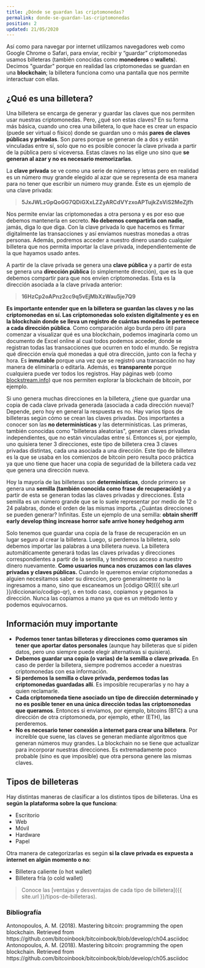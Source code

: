 ```yaml
---
title: ¿Dónde se guardan las criptomonedas?
permalink: donde-se-guardan-las-criptomonedas
position: 2
updated: 21/05/2020
---
```


Así como para navegar por internet utilizamos navegadores web como Google Chrome o Safari, para enviar, recibir y “guardar” criptomonedas usamos billeteras (también conocidas como **monederos** o **wallets**). Decimos "guardar" porque en realidad las criptomonedas se guardan en una **blockchain**; la billetera funciona como una pantalla que nos permite interactuar con ellas.

## ¿Qué es una billetera?

Una billetera se encarga de generar y guardar las claves que nos permiten usar nuestras criptomonedas. Pero, ¿qué son estas claves? En su forma más básica, cuando uno crea una billetera, lo que hace es crear un espacio (puede ser virtual o físico) donde se guardan uno o más **pares de claves públicas y privadas**. Son pares porque se generan de a dos y están vinculadas entre sí, solo que no es posible conocer la clave privada a partir de la pública pero sí viceversa. Estas claves no las elige uno sino que **se generan al azar y no es necesario memorizarlas**. 

La **clave privada** se ve como una serie de números y letras pero en realidad es un número muy grande elegido al azar que se representa de esa manera para no tener que escribir un número muy grande. Este es un ejemplo de una clave privada:

> **5JxJWLzGpQoGG7QDiGXxLZZyARCdVYzxoAPTujkZsViS2MeZjfh**

Nos permite enviar las criptomonedas a otra persona y es por eso que debemos mantenerla en secreto. **No debemos compartirla con nadie**, jamás, diga lo que diga. Con la clave privada lo que hacemos es firmar digitalmente las transacciones y así enviamos nuestras monedas a otras personas. Además, podremos acceder a nuestro dinero usando cualquier billetera que nos permita importar la clave privada, independientemente de la que hayamos usado antes.

A partir de la clave privada se genera una **clave pública** y a partir de esta se genera una **dirección pública** (o simplemente dirección), que es la que debemos compartir para que nos envíen criptomonedas. Esta es la dirección asociada a la clave privada anterior:

> **16HzCp2oAPnz2cc9q5vEjMbXzWau5je7Q9**

**Es importante entender que en la billetera se guardan las claves y no las criptomonedas en sí. Las criptomonedas solo existen digitalmente y es en la blockchain donde se lleva un registro de cuántas monedas le pertenece a cada dirección pública**. Como comparación algo burda pero útil para comenzar a visualizar qué es una blockchain, podemos imaginarla como un documento de Excel online al cual todos podemos acceder, donde se registran todas las transacciones que ocurren en todo el mundo. Se registra qué dirección envía qué monedas a qué otra dirección, junto con la fecha y hora. Es **inmutable** porque una vez que se registró una transacción no hay manera de eliminarla o editarla. Además, es **transparente** porque cualquiera puede ver todos los registros. Hay páginas web (como [blockstream.info](https://blockstream.info/tx/recent)) que nos permiten explorar la blockchain de bitcoin, por ejemplo.

Si uno genera muchas direcciones en la billetera, ¿tiene que guardar una copia de cada clave privada generada (asociada a cada dirección nueva)? Depende, pero hoy en general la respuesta es no. Hay varios tipos de billeteras según cómo se crean las claves privadas. Dos importantes a conocer son las **no determinísticas** y las determinísticas. Las primeras, también conocidas como "billeteras aleatorias", generan claves privadas independientes, que no están vinculadas entre sí. Entonces si, por ejemplo, uno quisiera tener 3 direcciones, este tipo de billetera crea 3 claves privadas distintas, cada una asociada a una dirección. Este tipo de billetera es la que se usaba en los comienzos de bitcoin pero resulta poco práctica ya que uno tiene que hacer una copia de seguridad de la billetera cada vez que genera una dirección nueva.

Hoy la mayoría de las billeteras son **determinísticas**, donde primero se genera una **semilla (también conocida como frase de recuperación)** y a partir de esta se generan todas las claves privadas y direcciones. Esta semilla es un número grande que se lo suele representar por medio de 12 o 24 palabras, donde el orden de las mismas importa. ¿Cuántas direcciones se pueden generar? Infinitas. Este un ejemplo de una semilla: **obtain sheriff early develop thing increase horror safe arrive honey hedgehog arm**

Solo tenemos que guardar una copia de la frase de recuperación en un lugar seguro al crear la billetera. Luego, si perdemos la billetera, solo debemos importar las palabras a una billetera nueva. La billetera automáticamente generará todas las claves privadas y direcciones correspondientes a partir de la semilla, y tendremos acceso a nuestro dinero nuevamente. **Como usuarios nunca nos cruzamos con las claves privadas y claves públicas.** Cuando le queremos enviar criptomonedas a alguien necesitamos saber su direccion, pero generalmente no la ingresamos a mano, sino que escaneamos un [código QR]({{ site.url }}/diccionario/codigo-qr), o en todo caso, copiamos y pegamos la dirección. Nunca las copiamos a mano ya que es un método lento y podemos equivocarnos.

## Información muy importante

- **Podemos tener tantas billeteras y direcciones como queramos sin tener que aportar datos personales** (aunque hay billeteras que sí piden datos, pero uno siempre puede elegir alternativas si quisiera).
- **Debemos guardar una copia (o varias) de la semilla o clave privada**. En caso de perder la billetera, siempre podremos acceder a nuestras criptomonedas con esa información.
- **Si perdemos la semilla o clave privada, perdemos todas las criptomonedas guardadas allí**. Es imposible recuperarlas y no hay a quien reclamarle.
- **Cada criptomoneda tiene asociado un tipo de dirección determinado y no es posible tener en una única dirección todas las criptomonedas que queramos**. Entonces si enviamos, por ejemplo, bitcoins (BTC) a una dirección de otra criptomoneda, por ejemplo, ether (ETH), las perderemos.
- **No es necesario tener conexión a internet para crear una billetera**. Por increíble que suene, las claves se generan mediante algoritmos que generan números muy grandes. La blockchain no se tiene que actualizar para incorporar nuestras direcciones. Es extremadamente poco probable (sino es que imposible) que otra persona genere las mismas claves.

## Tipos de billeteras

Hay distintas maneras de clasificar a los distintos tipos de billeteras. Una es **según la plataforma sobre la que funciona**:
- Escritorio
- Web
- Móvil
- Hardware
- Papel

Otra manera de categorizarlas es según **si la clave privada es expuesta a internet en algún momento o no**:
- Billetera caliente (o hot wallet)
- Billetera fría (o cold wallet)

> Conoce las [ventajas y desventajas de cada tipo de billetera]({{ site.url }}/tipos-de-billeteras).

### Bibliografía
<div id="bibliography">
<div>Antonopoulos, A. M. (2018). Mastering bitcoin: programming the open blockchain. Retrieved from https://github.com/bitcoinbook/bitcoinbook/blob/develop/ch04.asciidoc</div>
<div>Antonopoulos, A. M. (2018). Mastering bitcoin: programming the open blockchain. Retrieved from https://github.com/bitcoinbook/bitcoinbook/blob/develop/ch05.asciidoc</div>
</div>